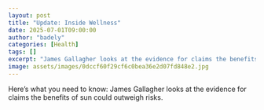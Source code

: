 ```yaml
---
layout: post
title: "Update: Inside Wellness"
date: 2025-07-01T09:00:00
author: "badely"
categories: [Health]
tags: []
excerpt: "James Gallagher looks at the evidence for claims the benefits of sun could outweigh risks."
image: assets/images/0dccf60f29cf6c0bea36e2d07fd848e2.jpg
---
```


Here’s what you need to know: James Gallagher looks at the evidence for claims the benefits of sun could outweigh risks.

